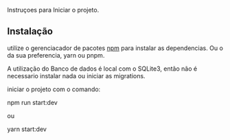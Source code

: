 Instruçoes para Iniciar o projeto.

## Instalação

utilize o gerenciacador de pacotes [npm](https://www.npmjs.com/) para instalar as dependencias. Ou o da sua preferencia, yarn ou pnpm.

A utilização do Banco de dados é local com o SQLite3, então não é necessario instalar nada ou iniciar as migrations.

iniciar o projeto com o comando:

npm run start:dev

ou

yarn start:dev


